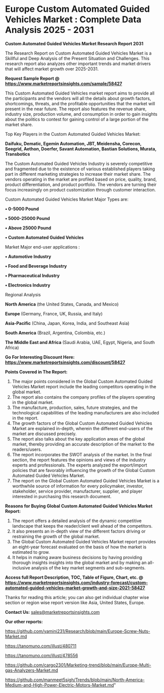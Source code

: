 # Europe Custom Automated Guided Vehicles Market : Complete Data Analysis 2025 - 2031

<strong>Custom Automated Guided Vehicles Market Research Report 2031</strong>

The Research Report on Custom Automated Guided Vehicles Market is a Skillful and Deep Analysis of the Present Situation and Challenges. This research report also analyzes other important trends and market drivers that will affect market growth over 2025-2031.

<strong>Request Sample Report @ <a href=https://www.marketreportsinsights.com/sample/58427>https://www.marketreportsinsights.com/sample/58427</a></strong>

This Custom Automated Guided Vehicles market report aims to provide all the participants and the vendors will all the details about growth factors, shortcomings, threats, and the profitable opportunities that the market will present in the near future. The report also features the revenue share, industry size, production volume, and consumption in order to gain insights about the politics to contest for gaining control of a large portion of the market share.

Top Key Players in the Custom Automated Guided Vehicles Market:

<strong>Daifuku, Dematic, Egemin Automation, JBT, Meidensha, Corecon, Seegrid, Aethon, Doerfer, Savant Automation, Bastian Solutions, Murata, Transbotics</strong>

The Custom Automated Guided Vehicles Industry is severely competitive and fragmented due to the existence of various established players taking part in different marketing strategies to increase their market share. The vendors operating in the market are profiled based on price, quality, brand, product differentiation, and product portfolio. The vendors are turning their focus increasingly on product customization through customer interaction.

Custom Automated Guided Vehicles Market Major Types are:

<strong>• 0-5000 Pound

• 5000-25000 Pound

• Above 25000 Pound

• Custom Automated Guided Vehicles</strong>

Market Major end-user applications :

<strong>• Automotive Industry

• Food and Beverage Industry

• Pharmaceutical Industry

• Electronics Industry</strong>

Regional Analysis

</u><strong><b>North America</b></strong> (the United States, Canada, and Mexico)

<strong><b>Europe </b></strong>(Germany, France, UK, Russia, and Italy)

<strong><b>Asia-Pacific</b></strong> (China, Japan, Korea, India, and Southeast Asia)

<strong><b>South America</b></strong> (Brazil, Argentina, Colombia, etc.)

<strong><b>The Middle East and Africa</b></strong> (Saudi Arabia, UAE, Egypt, Nigeria, and South Africa)

<strong>Go For Interesting Discount Here: <a href=https://www.marketreportsinsights.com/discount/58427>https://www.marketreportsinsights.com/discount/58427</a></strong>

<strong>Points Covered in The Report:</strong>
<ol>
  <li>The major points considered in the Global Custom Automated Guided Vehicles Market report include the leading competitors operating in the global market.</li>
  <li>The report also contains the company profiles of the players operating in the global market.</li>
  <li>The manufacture, production, sales, future strategies, and the technological capabilities of the leading manufacturers are also included in the report.</li>
  <li>The growth factors of the Global Custom Automated Guided Vehicles Market are explained in-depth, wherein the different end-users of the market are discussed precisely.</li>
  <li>The report also talks about the key application areas of the global market, thereby providing an accurate description of the market to the readers/users.</li>
  <li>The report incorporates the SWOT analysis of the market. In the final section, the report features the opinions and views of the industry experts and professionals. The experts analyzed the export/import policies that are favorably influencing the growth of the Global Custom Automated Guided Vehicles Market.</li>
  <li>The report on the Global Custom Automated Guided Vehicles Market is a worthwhile source of information for every policymaker, investor, stakeholder, service provider, manufacturer, supplier, and player interested in purchasing this research document.</li>
</ol>
<strong>Reasons for Buying Global Custom Automated Guided Vehicles Market Report:</strong>

<ol>
  <li>The report offers a detailed analysis of the dynamic competitive landscape that keeps the reader/client well ahead of the competitors.</li>
  <li>It also presents an in-depth view of the different factors driving or restraining the growth of the global market.</li>
  <li>The Global Custom Automated Guided Vehicles Market report provides an eight-year forecast evaluated on the basis of how the market is estimated to grow.</li>
  <li>It helps in making aware business decisions by having providing thorough insights insights into the global market and by making an all-inclusive analysis of the key market segments and sub-segments.</li>
</ol>
<strong>Access full Report Description, TOC, Table of Figure, Chart, etc. @ <a href=https://www.marketreportsinsights.com/industry-forecast/custom-automated-guided-vehicles-market-growth-and-size-2021-58427>https://www.marketreportsinsights.com/industry-forecast/custom-automated-guided-vehicles-market-growth-and-size-2021-58427</a></strong>


Thanks for reading this article; you can also get individual chapter wise section or region wise report version like Asia, United States, Europe.

<strong>Contact Us:</strong>
sales@marketreportsinsights.com

<strong>Our other reports:</strong>

<a href=https://github.com/yamini231/Research/blob/main/Europe-Screw-Nuts-Market.md>https://github.com/yamini231/Research/blob/main/Europe-Screw-Nuts-Market.md</a>

<a href=https://tanomuno.com/illust/480711>https://tanomuno.com/illust/480711</a>

<a href=https://tanomuno.com/illust/478556>https://tanomuno.com/illust/478556</a>

<a href=https://github.com/cargo2301/Marketing-trend/blob/main/Europe-Multi-gas-Analyzers-Market.md>https://github.com/cargo2301/Marketing-trend/blob/main/Europe-Multi-gas-Analyzers-Market.md</a>

<a href=https://github.com/manmeet5sigh/Trends/blob/main/North-America-Medium-and-High-Power-Electric-Motors-Market.md>https://github.com/manmeet5sigh/Trends/blob/main/North-America-Medium-and-High-Power-Electric-Motors-Market.md</a>"
